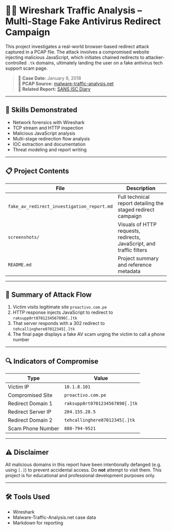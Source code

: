 # 🕵️‍♀️ Wireshark Traffic Analysis – Multi-Stage Fake Antivirus Redirect Campaign

This project investigates a real-world browser-based redirect attack captured in a PCAP file. The attack involves a compromised website injecting malicious JavaScript, which initiates chained redirects to attacker-controlled `.tk` domains, ultimately landing the user on a fake antivirus tech support scam page.

> 📅 **Case Date:** January 8, 2018  
> 📁 **PCAP Source:** [malware-traffic-analysis.net](https://www.malware-traffic-analysis.net/2018/01/08/index.html)  
> 📖 **Related Report:** [SANS ISC Diary](https://isc.sans.edu/diary/Fake+antivirus+pages+popping+up+like+weeds/23207)

---

## 🧠 Skills Demonstrated

- Network forensics with Wireshark  
- TCP stream and HTTP inspection  
- Malicious JavaScript analysis  
- Multi-stage redirection flow analysis  
- IOC extraction and documentation  
- Threat modeling and report writing

---

## 📋 Project Contents

| File | Description |
|------|-------------|
| `fake_av_redirect_investigation_report.md` | Full technical report detailing the staged redirect campaign |
| `screenshots/` | Visuals of HTTP requests, redirects, JavaScript, and traffic filters |
| `README.md` | Project summary and reference metadata |

---

## 🧾 Summary of Attack Flow

1. Victim visits legitimate site `proactivo.com.pe`
2. HTTP response injects JavaScript to redirect to `raksupp0rt0701234567890[.]tk`
3. That server responds with a 302 redirect to `tehcallinghere07012345[.]tk`
4. The final page displays a fake AV scam urging the victim to call a phone number

---

## 🔍 Indicators of Compromise

| Type               | Value                          |
|--------------------|--------------------------------|
| Victim IP          | `10.1.8.101`                   |
| Compromised Site   | `proactivo.com.pe`             |
| Redirect Domain 1  | `raksupp0rt0701234567890[.]tk` |
| Redirect Server IP | `204.155.28.5`                 |
| Redirect Domain 2  | `tehcallinghere07012345[.]tk`  |
| Scam Phone Number  | `888-794-9521`                 |

---

## ⚠️ Disclaimer

All malicious domains in this report have been intentionally defanged (e.g. using `[.]`) to prevent accidental access. Do **not** attempt to visit them. This project is for educational and professional development purposes only.

---

## 🛠️ Tools Used

- Wireshark  
- Malware-Traffic-Analysis.net case data  
- Markdown for reporting

